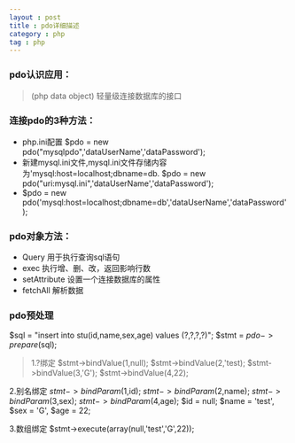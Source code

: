 ```yaml
---
layout : post
title : pdo详细描述
category : php
tag : php
---
```


### pdo认识应用：
>(php data object) 轻量级连接数据库的接口

### 连接pdo的3种方法：
* php.ini配置 $pdo = new pdo("mysqlpdo",'dataUserName','dataPassword');
* 新建mysql.ini文件,mysql.ini文件存储内容为'mysql:host=localhost;dbname=db.     $pdo = new pdo("uri:mysql.ini",'dataUserName','dataPassword');
* $pdo = new pdo('mysql:host=localhost;dbname=db','dataUserName','dataPassword');

### pdo对象方法：
* Query 用于执行查询sql语句
* exec 执行增、删、改，返回影响行数
* setAttribute 设置一个连接数据库的属性
* fetchAll 解析数据



### pdo预处理
$sql = "insert into stu(id,name,sex,age) values (?,?,?,?)";
$stmt = $pdo->prepare($sql);

>1.?绑定
$stmt->bindValue(1,null);
$stmt->bindValue(2,'test);
$stmt->bindValue(3,'G');
$stmt->bindValue(4,22);

2.别名绑定
$stmt->bindParam(1,$id);
$stmt->bindParam(2,$name);
$stmt->bindParam(3,$sex);
$stmt->bindParam(4,$age);
$id = null;
$name = 'test',
$sex = 'G',
$age = 22;

3.数组绑定
$stmt->execute(array(null,'test','G',22));















